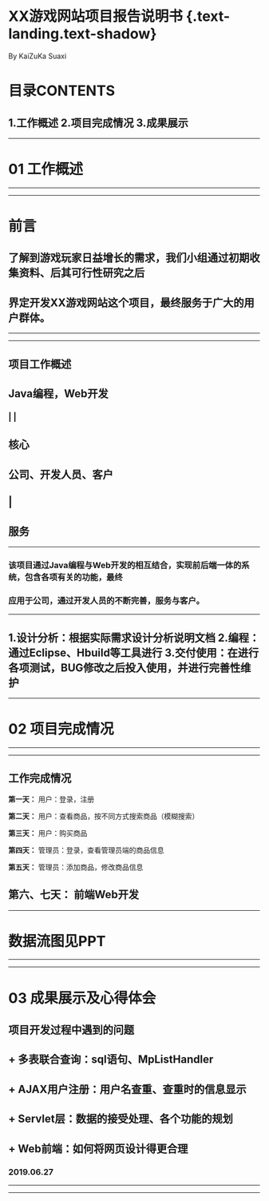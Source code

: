 # XX游戏网站项目报告说明书 {.text-landing.text-shadow}
By KaiZuKa Suaxi 

# 目录CONTENTS
1.工作概述
2.项目完成情况
3.成果展示
---
---


#   01 工作概述
---
---

#           前言
## 了解到游戏玩家日益增长的需求，我们小组通过初期收集资料、后其可行性研究之后
##       界定开发XX游戏网站这个项目，最终服务于广大的用户群体。
---
---

## 项目工作概述
## Java编程，Web开发 
###       |                          |
##       核心

## 公司、开发人员、客户
##        |
##       服务
---
### 该项目通过Java编程与Web开发的相互结合，实现前后端一体的系统，包含各项有关的功能，最终
### 应用于公司，通过开发人员的不断完善，服务与客户。    
---
1.设计分析：根据实际需求设计分析说明文档
2.编程：通过Eclipse、Hbuild等工具进行
3.交付使用：在进行各项测试，BUG修改之后投入使用，并进行完善性维护
---
---
#   02 项目完成情况
---
---

## 工作完成情况

**第一天：** 用户：登录，注册

**第二天：** 用户：查看商品，按不同方式搜索商品（模糊搜索）

**第三天：** 用户：购买商品

**第四天：** 管理员：登录，查看管理员端的商品信息

**第五天：** 管理员：添加商品，修改商品信息

**第六、七天：** 前端Web开发
---
---

# 数据流图见PPT
---
---

#   03 成果展示及心得体会

## 项目开发过程中遇到的问题

## + 多表联合查询：sql语句、MpListHandler

## + AJAX用户注册：用户名查重、查重时的信息显示

## + Servlet层：数据的接受处理、各个功能的规划

## + Web前端：如何将网页设计得更合理

###                                                  2019.06.27
---
---
